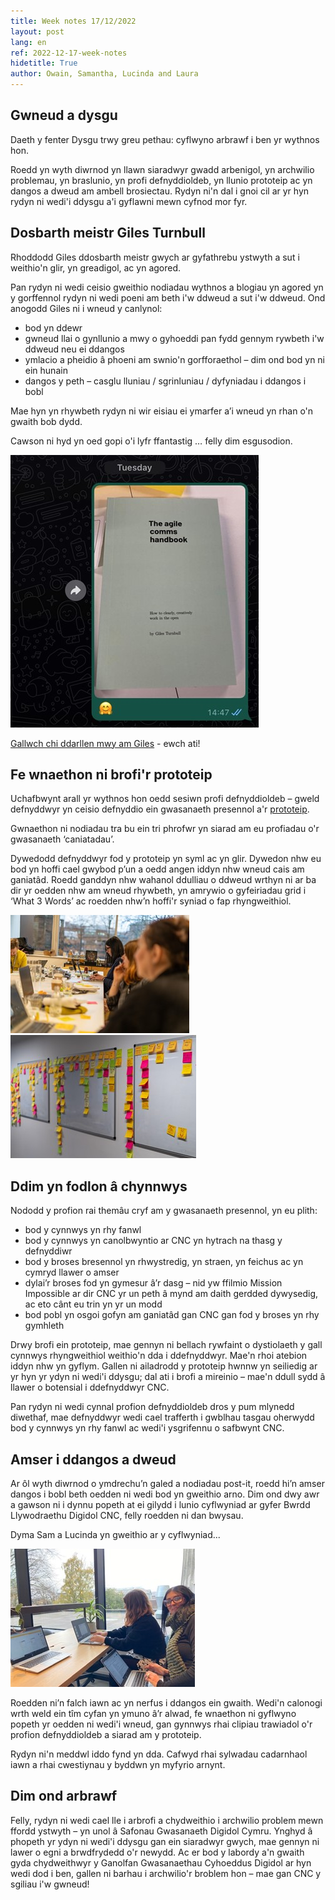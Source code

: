 ```yaml
---
title: Week notes 17/12/2022
layout: post
lang: en
ref: 2022-12-17-week-notes
hidetitle: True
author: Owain, Samantha, Lucinda and Laura
---
```


## Gwneud a dysgu

Daeth y fenter Dysgu trwy greu pethau: cyflwyno arbrawf i ben yr wythnos hon. 

Roedd yn wyth diwrnod yn llawn siaradwyr gwadd arbenigol, yn archwilio problemau, yn braslunio, yn profi defnyddioldeb, yn llunio prototeip ac yn dangos a dweud am ambell brosiectau. Rydyn ni'n dal i gnoi cil ar yr hyn rydyn ni wedi'i ddysgu a'i gyflawni mewn cyfnod mor fyr.

## Dosbarth meistr Giles Turnbull

Rhoddodd Giles ddosbarth meistr gwych ar gyfathrebu ystwyth a sut i weithio'n glir, yn greadigol, ac yn agored.

Pan rydyn ni wedi ceisio gweithio nodiadau wythnos a blogiau yn agored yn y gorffennol rydyn ni wedi poeni am beth i'w ddweud a sut i'w ddweud. Ond anogodd Giles ni i wneud y canlynol:

*	bod yn ddewr
*	gwneud llai o gynllunio a mwy o gyhoeddi pan fydd gennym rywbeth i'w ddweud neu ei ddangos
*	ymlacio a pheidio â phoeni am swnio'n gorfforaethol – dim ond bod yn ni ein hunain
*	dangos y peth – casglu lluniau / sgrinluniau / dyfyniadau i ddangos i bobl

Mae hyn yn rhywbeth rydyn ni wir eisiau ei ymarfer a’i wneud yn rhan o'n gwaith bob dydd. 

Cawson ni hyd yn oed gopi o'i lyfr ffantastig … felly dim esgusodion.

![alt text](https://github.com/nrw-lab/nrw-lab.github.io/blob/bd1b962440b96a3615d0771281c9d2cd10c35aa3/images/giles%20book.jpg?raw=true)

[Gallwch chi ddarllen mwy am Giles](https://gilest.org/) - ewch ati!

## Fe wnaethon ni brofi'r prototeip

Uchafbwynt arall yr wythnos hon oedd sesiwn profi defnyddioldeb – gweld defnyddwyr yn ceisio defnyddio ein gwasanaeth presennol a'r [prototeip](https://permissions-prototype.onrender.com/).

Gwnaethon ni nodiadau tra bu ein tri phrofwr yn siarad am eu profiadau o'r gwasanaeth ‘caniatadau’.

Dywedodd defnyddwyr fod y prototeip yn syml ac yn glir. Dywedon nhw eu bod yn hoffi cael gwybod p’un a oedd angen iddyn nhw wneud cais am ganiatâd. Roedd ganddyn nhw wahanol ddulliau o ddweud wrthyn ni ar ba dir yr oedden nhw am wneud rhywbeth, yn amrywio o gyfeiriadau grid i ‘What 3 Words’ ac roedden nhw’n hoffi'r syniad o fap rhyngweithiol.

![alt text](https://github.com/nrw-lab/nrw-lab.github.io/blob/bd1b962440b96a3615d0771281c9d2cd10c35aa3/images/lab%20working.jpg?raw=true)
![alt text](https://github.com/nrw-lab/nrw-lab.github.io/blob/bd1b962440b96a3615d0771281c9d2cd10c35aa3/images/post%20its.jpg?raw=true)

## Ddim yn fodlon â chynnwys

Nododd y profion rai themâu cryf am y gwasanaeth presennol, yn eu plith:

*	bod y cynnwys yn rhy fanwl
*	bod y cynnwys yn canolbwyntio ar CNC yn hytrach na thasg y defnyddiwr
*	bod y broses bresennol yn rhwystredig, yn straen, yn feichus ac yn cymryd llawer o amser
*	dylai’r broses fod yn gymesur â’r dasg – nid yw ffilmio Mission Impossible ar dir CNC yr un peth â mynd am daith gerdded dywysedig, ac eto cânt eu trin yn yr un modd
*	bod pobl yn osgoi gofyn am ganiatâd gan CNC gan fod y broses yn rhy gymhleth

Drwy brofi ein prototeip, mae gennyn ni bellach rywfaint o dystiolaeth y gall cynnwys rhyngweithiol weithio'n dda i ddefnyddwyr. Mae'n rhoi atebion iddyn nhw yn gyflym. Gallen ni ailadrodd y prototeip hwnnw yn seiliedig ar yr hyn yr ydyn ni wedi'i ddysgu; dal ati i brofi a mireinio – mae'n ddull sydd â llawer o botensial i ddefnyddwyr CNC.

Pan rydyn ni wedi cynnal profion defnyddioldeb dros y pum mlynedd diwethaf, mae defnyddwyr wedi cael trafferth i gwblhau tasgau oherwydd bod y cynnwys yn rhy fanwl ac wedi'i ysgrifennu o safbwynt CNC. 

## Amser i ddangos a dweud

Ar ôl wyth diwrnod o ymdrechu’n galed a nodiadau post-it, roedd hi’n amser dangos i bobl beth oedden ni wedi bod yn gweithio arno. Dim ond dwy awr a gawson ni i dynnu popeth at ei gilydd i lunio cyflwyniad ar gyfer Bwrdd Llywodraethu Digidol CNC, felly roedden ni dan bwysau.

Dyma Sam a Lucinda yn gweithio ar y cyflwyniad...

![alt text](https://github.com/nrw-lab/nrw-lab.github.io/blob/bd1b962440b96a3615d0771281c9d2cd10c35aa3/images/Sam-Lucinda.jpg?raw=true)

Roedden ni’n falch iawn ac yn nerfus i ddangos ein gwaith. Wedi'n calonogi wrth weld ein tîm cyfan yn ymuno â’r alwad, fe wnaethon ni gyflwyno popeth yr oedden ni wedi'i wneud, gan gynnwys rhai clipiau trawiadol o'r profion defnyddioldeb a siarad am y prototeip.  

Rydyn ni'n meddwl iddo fynd yn dda. Cafwyd rhai sylwadau cadarnhaol iawn a rhai cwestiynau y byddwn yn myfyrio arnynt.

## Dim ond arbrawf

Felly, rydyn ni wedi cael lle i arbrofi a chydweithio i archwilio problem mewn ffordd ystwyth – yn unol â Safonau Gwasanaeth Digidol Cymru. Ynghyd â phopeth yr ydyn ni wedi'i ddysgu gan ein siaradwyr gwych, mae gennyn ni lawer o egni a brwdfrydedd o'r newydd. Ac er bod y labordy a'n gwaith gyda chydweithwyr y Ganolfan Gwasanaethau Cyhoeddus Digidol ar hyn wedi dod i ben, gallen ni barhau i archwilio'r broblem hon – mae gan CNC y sgiliau i'w gwneud! 
